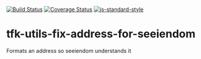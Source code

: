 [![Build Status](https://travis-ci.org/telemark/tfk-utils-fix-address-for-seeiendom.svg?branch=master)](https://travis-ci.org/telemark/tfk-utils-fix-address-for-seeiendom)
[![Coverage Status](https://coveralls.io/repos/telemark/tfk-utils-fix-address-for-seeiendom/badge.svg?branch=master&service=github)](https://coveralls.io/github/telemark/tfk-utils-fix-address-for-seeiendom?branch=master)
[![js-standard-style](https://img.shields.io/badge/code%20style-standard-brightgreen.svg?style=flat)](https://github.com/feross/standard)
# tfk-utils-fix-address-for-seeiendom
Formats an address so seeiendom understands it